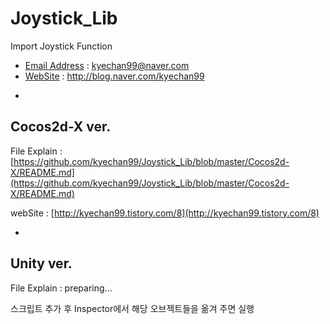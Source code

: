 # Joystick_Lib
Import Joystick Function
+ [Email Address](kyechan99@naver.com) : kyechan99@naver.com
+ [WebSite](blog.naver.com/kyechan99) : http://blog.naver.com/kyechan99



-
## Cocos2d-X ver.
File Explain : [https://github.com/kyechan99/Joystick_Lib/blob/master/Cocos2d-X/README.md](https://github.com/kyechan99/Joystick_Lib/blob/master/Cocos2d-X/README.md)

webSite : [http://kyechan99.tistory.com/8](http://kyechan99.tistory.com/8)


-
## Unity ver.
File Explain  : preparing...

스크립트 추가 후
Inspector에서 해당 오브젝트들을 옮겨 주면 실행
